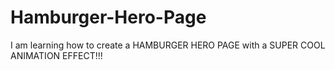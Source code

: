 # Hamburger-Hero-Page
I am learning how to create a HAMBURGER HERO PAGE with a SUPER COOL ANIMATION EFFECT!!!
